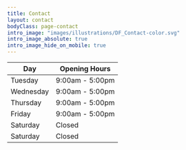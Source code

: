 ```yaml
---
title: Contact
layout: contact
bodyClass: page-contact
intro_image: "images/illustrations/DF_Contact-color.svg"
intro_image_absolute: true
intro_image_hide_on_mobile: true
---
```


| Day       | Opening Hours   |
| --------- | --------------- |
| Tuesday   | 9:00am - 5:00pm |
| Wednesday | 9:00am - 5:00pm |
| Thursday  | 9:00am - 5:00pm |
| Friday    | 9:00am - 5:00pm |
| Saturday  | Closed          |
| Saturday  | Closed          |
